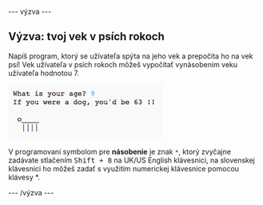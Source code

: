 \--- výzva \---

## Výzva: tvoj vek v psích rokoch

Napíš program, ktorý se užívateľa spýta na jeho vek a prepočíta ho na vek psí! Vek užívateľa v psích rokoch môžeš vypočítať vynásobením veku užívateľa hodnotou 7.

![snímka obrazovky](images/me-dog-years.png)

V programovaní symbolom pre **násobenie** je znak `*`, ktorý zvyčajne zadávate stlačením <kbd>Shift + 8</kbd> na UK/US English klávesnici, na slovenskej klávesnici ho môžeš zadať s využitím numerickej klávesnice pomocou klávesy *.

\--- /výzva \---